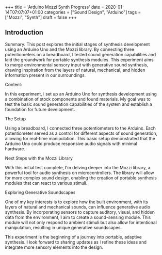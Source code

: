 +++
title = 'Arduino Mozzi Synth Progress'
date = 2020-01-14T07:07:07+01:00
categories = ["Sound Design", "Arduino"]
tags = ["Mozzi", "Synth"]
draft = false
+++
## Introduction

Summary:
This post explores the initial stages of synthesis development using an Arduino Uno and the Mozzi library. By connecting three potentiometers on a breadboard, I tested sound generation capabilities and laid the groundwork for portable synthesis modules. This experiment aims to merge environmental sensory input with generative sound synthesis, drawing inspiration from the layers of natural, mechanical, and hidden information present in our surroundings.

Content:

In this experiment, I set up an Arduino Uno for synthesis development using a combination of stock components and found materials. My goal was to test the basic sound generation capabilities of the system and establish a foundation for future development.

The Setup

Using a breadboard, I connected three potentiometers to the Arduino. Each potentiometer served as a control for different aspects of sound generation, allowing for real-time manipulation. This basic setup demonstrated that the Arduino Uno could produce responsive audio signals with minimal hardware.

Next Steps with the Mozzi Library

With this initial test complete, I'm delving deeper into the Mozzi library, a powerful tool for audio synthesis on microcontrollers. The library will allow for more complex sound design, enabling the creation of portable synthesis modules that can react to various stimuli.

Exploring Generative Soundscapes

One of my key interests is to explore how the built environment, with its layers of natural and mechanical sounds, can influence generative audio synthesis. By incorporating sensors to capture auditory, visual, and hidden data from the environment, I aim to create a sound-sensing module. This module will not only respond to ambient stimuli but also allow for intentional manipulation, resulting in unique generative soundscapes.

This experiment is the beginning of a journey into portable, adaptive synthesis. I look forward to sharing updates as I refine these ideas and integrate more sensory elements into the design.